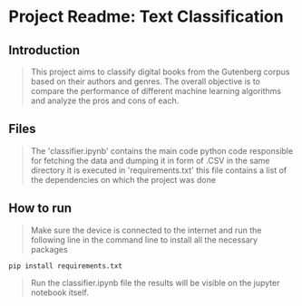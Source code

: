 # Project Readme: Text Classification

## Introduction
> This project aims to classify digital books from the Gutenberg corpus based on their authors and genres. The overall objective is to compare the performance of different machine learning algorithms and analyze the pros and cons of each.

## Files
> The 'classifier.ipynb' contains the main code python code responsible for fetching the data and dumping it in form of .CSV in the same directory it is executed in 
> 'requirements.txt' this file contains a list of the dependencies on which the project was done



## How to run
> Make sure the device is connected to the internet and run the following line in the command line to install all the necessary packages

```cli
pip install requirements.txt 
```

> Run the classifier.ipynb file the results will be visible on the jupyter notebook itself.
